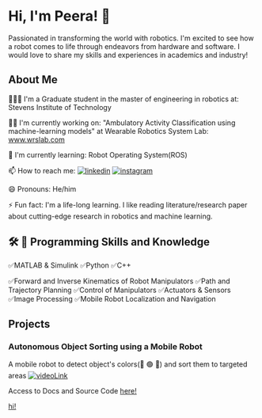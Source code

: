 # Hi, I'm Peera! 👋

Passionated in transforming the world with robotics. I'm excited to see how a robot comes to life through endeavors from hardware and software. I would love to share my skills and experiences in academics and industry!


## About Me
👨🏼‍🎓 I'm a Graduate student in the master of engineering in robotics at: Stevens Institute of Technology

👩‍💻 I'm currently working on: "Ambulatory Activity Classification using machine-learning models" at Wearable Robotics System Lab: www.wrslab.com

🧠 I'm currently learning: Robot Operating System(ROS)

📫 How to reach me: [![linkedin](https://img.shields.io/badge/linkedin-0A66C2?style=for-the-badge&logo=linkedin&logoColor=white)](https://www.linkedin.com/in/peera-tienthong-a01b12142/)
[![instagram](https://img.shields.io/badge/instagram-1DA1F2?style=for-the-badge&logo=instagram)](https://www.instagram.com/pheera.t/?igshid=NDk5N2NlZjQ%3D)

😄 Pronouns: He/him

⚡️ Fun fact: I'm a life-long learning. I like reading literature/research paper about cutting-edge research in robotics and machine learning.


## 🛠 🤖 Programming Skills and Knowledge
✅MATLAB & Simulink ✅Python ✅C++ 

✅Forward and Inverse Kinematics of Robot Manipulators
✅Path and Trajectory Planning
✅Control of Manipulators
✅Actuators & Sensors ✅Image Processing
✅Mobile Robot Localization and Navigation

## Projects
### Autonomous Object Sorting using a Mobile Robot
A mobile robot to detect object's colors(🔴 🟢 🔵) and sort them to targeted areas
[![videoLink](https://res.cloudinary.com/marcomontalbano/image/upload/v1676046212/video_to_markdown/images/google-drive--1SFHJdntaNF5QyVEqYmGJN-BL9K2iki5I-c05b58ac6eb4c4700831b2b3070cd403.jpg)](https://drive.google.com/file/d/1SFHJdntaNF5QyVEqYmGJN-BL9K2iki5I/view "videoLink")

Access to Docs and Source Code [here!](https://github.com/ptientho/Intro-to-robotics/tree/master/final%20project)

<a href="https://github.com/ptientho/Intro-to-robotics/tree/master/final%20project" target="_blank">hi!</a>